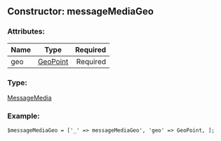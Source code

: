 ## Constructor: messageMediaGeo  

### Attributes:

| Name     |    Type       | Required |
|----------|:-------------:|---------:|
|geo|[GeoPoint](../types/GeoPoint.md) | Required|
### Type: 

[MessageMedia](../types/MessageMedia.md)
### Example:

```
$messageMediaGeo = ['_' => messageMediaGeo', 'geo' => GeoPoint, ];
```